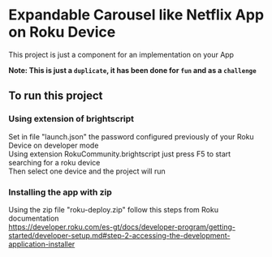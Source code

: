 # Expandable Carousel like Netflix App on Roku Device
This project is just a component for an implementation on your App

**Note: This is just a `duplicate`, it has been done for `fun` and as a `challenge`**

## To run this project
### Using extension of brightscript
Set in file "launch.json" the password configured previously of your Roku Device on developer mode  
Using extension RokuCommunity.brightscript just press F5 to start searching for a roku device  
Then select one device and the project will run  

### Installing the app with zip
Using the zip file "roku-deploy.zip" follow this steps from Roku documentation  
https://developer.roku.com/es-gt/docs/developer-program/getting-started/developer-setup.md#step-2-accessing-the-development-application-installer


